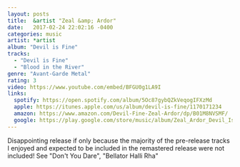 ```yaml
---
layout: posts
title:  &artist "Zeal &amp; Ardor"
date:   2017-02-24 22:02:16 -0400
categories: music
artist: *artist
album: "Devil is Fine"
tracks:
  - "Devil is Fine"
  - "Blood in the River"
genre: "Avant-Garde Metal"
rating: 3
video: https://www.youtube.com/embed/BFGU0g1LA9I
links:
  spotify: https://open.spotify.com/album/5Oc87gybQZkVeqogIFXzMd
  apple: https://itunes.apple.com/us/album/devil-is-fine/1170171234
  amazon: https://www.amazon.com/Devil-Fine-Zeal-Ardor/dp/B01M8NVSMF/
  google: https://play.google.com/store/music/album/Zeal_Ardor_Devil_Is_Fine?id=Bzxqqeoibl4j52z7ck7gs2g5dbu&hl=en
---
```


Disappointing release if only because the majority of the pre-release tracks I enjoyed and expected to be included in the remastered release were not included!  See "Don't You Dare", "Bellator Halli Rha"
